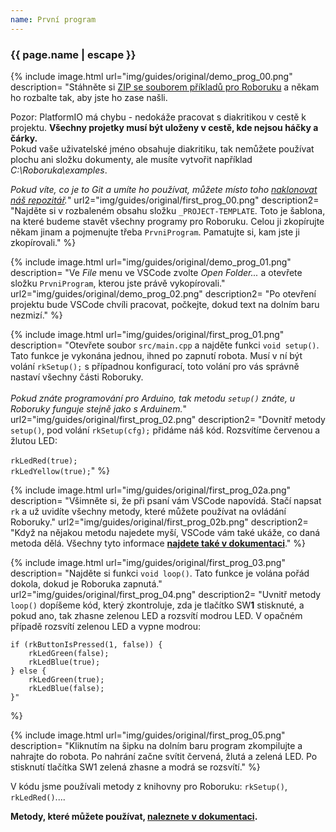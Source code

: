 ```yaml
---
name: První program
---
```


### {{ page.name | escape }}

{% include image.html
    url="img/guides/original/demo_prog_00.png"
    description=
        "Stáhněte si [ZIP se souborem příkladů pro Roboruku](https://github.com/RoboticsBrno/roboruka-examples/archive/stable.zip)
        a někam ho rozbalte tak, aby jste ho zase našli.

<div class=\"alert\">Pozor: PlatformIO má chybu - nedokáže pracovat s diakritikou v cestě k projektu. <b>Všechny projetky musí být uloženy v cestě, kde nejsou háčky a čárky.</b><br>
Pokud vaše uživatelské jméno obsahuje diakritiku, tak nemůžete používat plochu ani složku dokumenty, ale musíte vytvořit například <i>C:\Roboruka\examples</i>.</div>

_Pokud víte, co je to Git a umíte ho používat, můžete místo toho [naklonovat náš repozitář](https://github.com/RoboticsBrno/roboruka-examples)._"
    url2="img/guides/original/first_prog_00.png"
    description2=
        "Najděte si v rozbaleném obsahu složku `_PROJECT-TEMPLATE`. Toto je šablona, na které budeme stavět
        všechny programy pro Roboruku. Celou ji zkopírujte někam jinam a pojmenujte třeba `PrvniProgram`.
        Pamatujte si, kam jste ji zkopírovali."
 %}

{% include image.html
    url="img/guides/original/demo_prog_01.png"
    description=
        "Ve _File_ menu ve VSCode zvolte _Open Folder..._ a otevřete složku `PrvniProgram`, kterou jste právě vykopírovali."
    url2="img/guides/original/demo_prog_02.png"
    description2=
        "Po otevření projektu bude VSCode chvíli pracovat, počkejte, dokud text na dolním baru nezmizí."
 %}


{% include image.html
    url="img/guides/original/first_prog_01.png"
    description=
        "Otevřete soubor `src/main.cpp` a najděte funkci `void setup()`. Tato funkce je vykonána jednou, ihned po zapnutí robota.
        Musí v ní být volání `rkSetup();` s případnou konfigurací, toto volání pro vás správně nastaví všechny části Roboruky.
        <br/><br/>
        _Pokud znáte programování pro Arduino, tak metodu `setup()` znáte, u Roboruky funguje stejně jako s Arduinem._"
    url2="img/guides/original/first_prog_02.png"
    description2=
        "Dovnitř metody `setup()`, pod volání `rkSetup(cfg);` přidáme náš kód. Rozsvítíme červenou a žlutou LED:<br/><br/>
        `rkLedRed(true);`<br/>
        `rkLedYellow(true);`"
 %}

 {% include image.html
    url="img/guides/original/first_prog_02a.png"
    description=
        "Všimněte si, že při psaní vám VSCode napovídá. Stačí napsat `rk` a už uvidíte všechny metody, které můžete používat na ovládání Roboruky."
    url2="img/guides/original/first_prog_02b.png"
    description2=
        "Když na nějakou metodu najedete myší, VSCode vám také ukáže, co daná metoda dělá. Všechny tyto informace **[najdete také v dokumentaci](https://roboticsbrno.github.io/RB3201-RBControl-Roboruka-library/modules.html)**."
 %}

 {% include image.html
    url="img/guides/original/first_prog_03.png"
    description=
        "Najděte si funkci `void loop()`. Tato funkce je volána pořád dokola, dokud je Roboruka zapnutá."
    url2="img/guides/original/first_prog_04.png"
    description2=
        "Uvnitř metody `loop()` dopíšeme kód, který zkontroluje, zda je tlačítko SW**1** stisknuté, a pokud ano, tak zhasne
        zelenou LED a rozsvítí modrou LED. V opačném případě rozsvítí zelenou LED a vypne modrou:

    if (rkButtonIsPressed(1, false)) {
        rkLedGreen(false);
        rkLedBlue(true);
    } else {
        rkLedGreen(true);
        rkLedBlue(false);
    }"
 %}

 {% include image.html
    url="img/guides/original/first_prog_05.png"
    description=
        "Kliknutím na šipku na dolním baru program zkompilujte a nahrajte do robota. Po nahrání začne
        svítit červená, žlutá a zelená LED. Po stisknutí tlačítka SW1 zelená zhasne a modrá se rozsvítí."
 %}

V kódu jsme používali metody z knihovny pro Roboruku: `rkSetup()`, `rkLedRed()`....

**Metody, které můžete používat,
[naleznete v dokumentaci](https://roboticsbrno.github.io/RB3201-RBControl-Roboruka-library/modules.html).**
